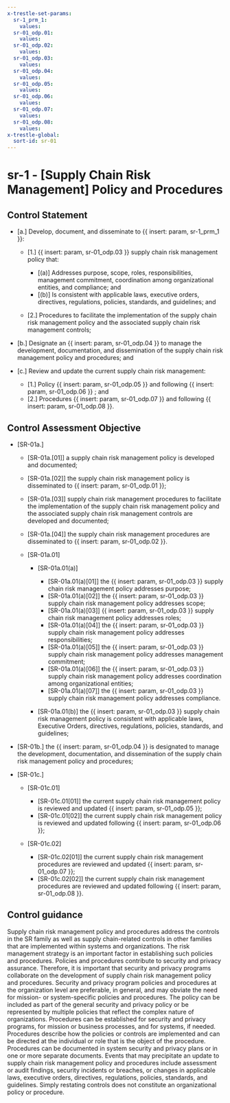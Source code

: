 ```yaml
---
x-trestle-set-params:
  sr-1_prm_1:
    values:
  sr-01_odp.01:
    values:
  sr-01_odp.02:
    values:
  sr-01_odp.03:
    values:
  sr-01_odp.04:
    values:
  sr-01_odp.05:
    values:
  sr-01_odp.06:
    values:
  sr-01_odp.07:
    values:
  sr-01_odp.08:
    values:
x-trestle-global:
  sort-id: sr-01
---
```


# sr-1 - \[Supply Chain Risk Management\] Policy and Procedures

## Control Statement

- \[a.\] Develop, document, and disseminate to {{ insert: param, sr-1_prm_1 }}:

  - \[1.\] {{ insert: param, sr-01_odp.03 }} supply chain risk management policy that:

    - \[(a)\] Addresses purpose, scope, roles, responsibilities, management commitment, coordination among organizational entities, and compliance; and
    - \[(b)\] Is consistent with applicable laws, executive orders, directives, regulations, policies, standards, and guidelines; and

  - \[2.\] Procedures to facilitate the implementation of the supply chain risk management policy and the associated supply chain risk management controls;

- \[b.\] Designate an {{ insert: param, sr-01_odp.04 }} to manage the development, documentation, and dissemination of the supply chain risk management policy and procedures; and

- \[c.\] Review and update the current supply chain risk management:

  - \[1.\] Policy {{ insert: param, sr-01_odp.05 }} and following {{ insert: param, sr-01_odp.06 }} ; and
  - \[2.\] Procedures {{ insert: param, sr-01_odp.07 }} and following {{ insert: param, sr-01_odp.08 }}.

## Control Assessment Objective

- \[SR-01a.\]

  - \[SR-01a.[01]\] a supply chain risk management policy is developed and documented;
  - \[SR-01a.[02]\] the supply chain risk management policy is disseminated to {{ insert: param, sr-01_odp.01 }};
  - \[SR-01a.[03]\] supply chain risk management procedures to facilitate the implementation of the supply chain risk management policy and the associated supply chain risk management controls are developed and documented;
  - \[SR-01a.[04]\] the supply chain risk management procedures are disseminated to {{ insert: param, sr-01_odp.02 }}.
  - \[SR-01a.01\]

    - \[SR-01a.01(a)\]

      - \[SR-01a.01(a)[01]\] the {{ insert: param, sr-01_odp.03 }} supply chain risk management policy addresses purpose;
      - \[SR-01a.01(a)[02]\] the {{ insert: param, sr-01_odp.03 }} supply chain risk management policy addresses scope; 
      - \[SR-01a.01(a)[03]\] {{ insert: param, sr-01_odp.03 }} supply chain risk management policy addresses roles;
      - \[SR-01a.01(a)[04]\] the {{ insert: param, sr-01_odp.03 }} supply chain risk management policy addresses responsibilities;
      - \[SR-01a.01(a)[05]\] the {{ insert: param, sr-01_odp.03 }} supply chain risk management policy addresses management commitment;
      - \[SR-01a.01(a)[06]\] the {{ insert: param, sr-01_odp.03 }} supply chain risk management policy addresses coordination among organizational entities;
      - \[SR-01a.01(a)[07]\] the {{ insert: param, sr-01_odp.03 }} supply chain risk management policy addresses compliance.

    - \[SR-01a.01(b)\] the {{ insert: param, sr-01_odp.03 }} supply chain risk management policy is consistent with applicable laws, Executive Orders, directives, regulations, policies, standards, and guidelines;

- \[SR-01b.\] the {{ insert: param, sr-01_odp.04 }} is designated to manage the development, documentation, and dissemination of the supply chain risk management policy and procedures;

- \[SR-01c.\]

  - \[SR-01c.01\]

    - \[SR-01c.01[01]\] the current supply chain risk management policy is reviewed and updated {{ insert: param, sr-01_odp.05 }};
    - \[SR-01c.01[02]\] the current supply chain risk management policy is reviewed and updated following {{ insert: param, sr-01_odp.06 }};

  - \[SR-01c.02\]

    - \[SR-01c.02[01]\] the current supply chain risk management procedures are reviewed and updated {{ insert: param, sr-01_odp.07 }};
    - \[SR-01c.02[02]\] the current supply chain risk management procedures are reviewed and updated following {{ insert: param, sr-01_odp.08 }}.

## Control guidance

Supply chain risk management policy and procedures address the controls in the SR family as well as supply chain-related controls in other families that are implemented within systems and organizations. The risk management strategy is an important factor in establishing such policies and procedures. Policies and procedures contribute to security and privacy assurance. Therefore, it is important that security and privacy programs collaborate on the development of supply chain risk management policy and procedures. Security and privacy program policies and procedures at the organization level are preferable, in general, and may obviate the need for mission- or system-specific policies and procedures. The policy can be included as part of the general security and privacy policy or be represented by multiple policies that reflect the complex nature of organizations. Procedures can be established for security and privacy programs, for mission or business processes, and for systems, if needed. Procedures describe how the policies or controls are implemented and can be directed at the individual or role that is the object of the procedure. Procedures can be documented in system security and privacy plans or in one or more separate documents. Events that may precipitate an update to supply chain risk management policy and procedures include assessment or audit findings, security incidents or breaches, or changes in applicable laws, executive orders, directives, regulations, policies, standards, and guidelines. Simply restating controls does not constitute an organizational policy or procedure.
